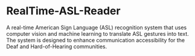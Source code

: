 # RealTime-ASL-Reader
A real-time American Sign Language (ASL) recognition system that uses computer vision and machine learning to translate ASL gestures into text. The system is designed to enhance communication accessibility for the Deaf and Hard-of-Hearing communities.
